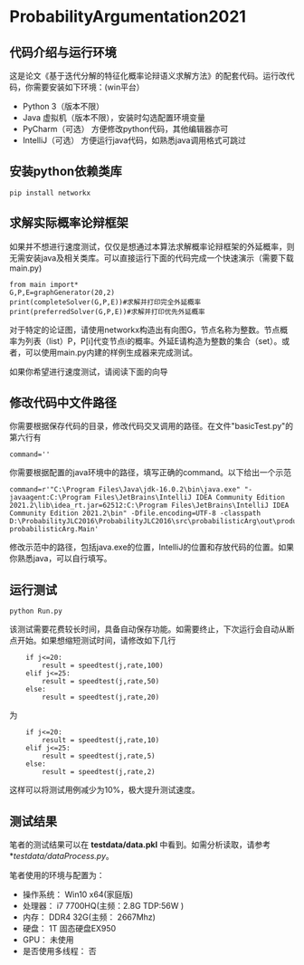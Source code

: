 # ProbabilityArgumentation2021

## 代码介绍与运行环境
这是论文《基于迭代分解的特征化概率论辩语义求解方法》的配套代码。运行改代码，你需要安装如下环境：(win平台）
- Python 3（版本不限）
- Java 虚拟机（版本不限），安装时勾选配置环境变量
- PyCharm（可选） 方便修改python代码，其他编辑器亦可
- IntelliJ（可选） 方便运行java代码，如熟悉java调用格式可跳过


## 安装python依赖类库
~~~
pip install networkx
~~~

## 求解实际概率论辩框架
如果并不想进行速度测试，仅仅是想通过本算法求解概率论辩框架的外延概率，则无需安装java及相关类库。可以直接运行下面的代码完成一个快速演示（需要下载main.py)
~~~
from main import*
G,P,E=graphGenerator(20,2)
print(completeSolver(G,P,E))#求解并打印完全外延概率
print(preferredSolver(G,P,E))#求解并打印优先外延概率
~~~
对于特定的论证图，请使用networkx构造出有向图G，节点名称为整数。节点概率为列表（list）P，P[i]代变节点i的概率。外延E请构造为整数的集合（set）。或者，可以使用main.py内建的样例生成器来完成测试。


如果你希望进行速度测试，请阅读下面的向导
## 修改代码中文件路径
你需要根据保存代码的目录，修改代码交叉调用的路径。在文件"basicTest.py"的第六行有
~~~
command=''
~~~
你需要根据配置的java环境中的路径，填写正确的command。以下给出一个示范
~~~
command=r'"C:\Program Files\Java\jdk-16.0.2\bin\java.exe" "-javaagent:C:\Program Files\JetBrains\IntelliJ IDEA Community Edition 2021.2\lib\idea_rt.jar=62512:C:\Program Files\JetBrains\IntelliJ IDEA Community Edition 2021.2\bin" -Dfile.encoding=UTF-8 -classpath D:\ProbabilityJLC2016\ProbabilityJLC2016\src\probabilisticArg\out\production\probabilisticArg probabilisticArg.Main'
~~~
修改示范中的路径，包括java.exe的位置，IntelliJ的位置和存放代码的位置。如果你熟悉java，可以自行填写。
## 运行测试
~~~
python Run.py
~~~
该测试需要花费较长时间，具备自动保存功能。如需要终止，下次运行会自动从断点开始。如果想缩短测试时间，请修改如下几行
~~~
    if j<=20:
        result = speedtest(j,rate,100)
    elif j<=25:
        result = speedtest(j,rate,50)
    else:
        result = speedtest(j,rate,20)
~~~
为
~~~
    if j<=20:
        result = speedtest(j,rate,10)
    elif j<=25:
        result = speedtest(j,rate,5)
    else:
        result = speedtest(j,rate,2)
~~~
这样可以将测试用例减少为10%，极大提升测试速度。

## 测试结果
笔者的测试结果可以在 **testdata/data.pkl** 中看到。如需分析读取，请参考 **testdata/dataProcess.py*。

笔者使用的环境与配置为：
- 操作系统： Win10 x64(家庭版)
- 处理器：   i7 7700HQ(主频：2.8G TDP:56W )
- 内存：     DDR4 32G(主频： 2667Mhz)
- 硬盘：     1T 固态硬盘EX950
- GPU：      未使用
- 是否使用多线程： 否


